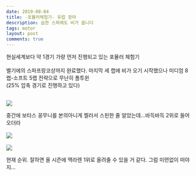 ```yaml
---
date: 2019-08-04
title: -포뮬러체험기- 유럽 장마
description: 습한 스파에도 비가 옵니다
tags: motor
layout: post
comments: true
---
```


현실세계보다 약 1경기 가량 먼저 진행되고 있는 포뮬러 체험기
<br><br>
벨기에의 스파프랑코샹까지 완료했다. 마지막 세 랩에 비가 오기 시작했으나 미디엄 8랩-소프트 5랩 전략으로 무난히 폴투윈
<br>
(25% 압축 경기로 진행하고 있다)
<br> <br>

<img src="https://n2wb.files.wordpress.com/2019/08/img_2646-2.jpg" class="size-full wp-image-197">

중간에 보타스 꽁무니를 본의아니게 찔러서 스핀한 줄 알았는데...바득바득 2위로 들어오더라
<br> <br>
<img src="https://n2wb.files.wordpress.com/2019/08/img_2647.jpg" class="size-full wp-image-198">
<br> <br>
<img src="https://n2wb.files.wordpress.com/2019/08/img_2648.jpg" class="size-full wp-image-199">

현재 순위. 잘하면 올 시즌에 맥라렌 1위로 올려줄 수 있을 거 같다. 그럼 미련없이 떠야지...
